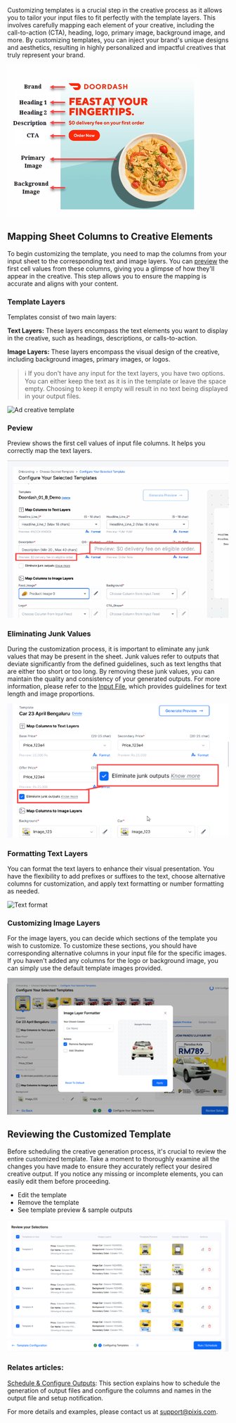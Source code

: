 Customizing templates is a crucial step in the creative process as it allows you to tailor your input files to fit perfectly with the template layers. This involves carefully mapping each element of your creative, including the call-to-action (CTA), heading, logo, primary image, background image, and more. By customizing templates, you can inject your brand's unique designs and aesthetics, resulting in highly personalized and impactful creatives that truly represent your brand.

![ad creative breakdown](../assets/creative.png)

## Mapping Sheet Columns to Creative Elements

To begin customizing the template, you need to map the columns from your input sheet to the corresponding text and image layers. You can [preview](#peview) the first cell values from these columns, giving you a glimpse of how they'll appear in the creative. This step allows you to ensure the mapping is accurate and aligns with your content.

### Template Layers

Templates consist of two main layers:

**Text Layers:** These layers encompass the text elements you want to display in the creative, such as headings, descriptions, or calls-to-action.

**Image Layers:** These layers encompass the visual design of the creative, including background images, primary images, or logos.

> ℹ️ If you don't have any input for the text layers, you have two options. You can either keep the text as it is in the template or leave the space empty. Choosing to keep it empty will result in no text being displayed in your output files.

![Ad creative template](../assets/generate_creatives.gif)

### Peview

Preview shows the first cell values of input file columns. It helps you correctly map the text layers.

![Preview](../assets/text_preview.png)


### Eliminating Junk Values

During the customization process, it is important to eliminate any junk values that may be present in the sheet. Junk values refer to outputs that deviate significantly from the defined guidelines, such as text lengths that are either too short or too long. By removing these junk values, you can maintain the quality and consistency of your generated outputs. For more information, please refer to the [Input File](../quick_start/guide.md), which provides guidelines for text length and image proportions.

![Junk](../assets/remove_junk.png)

### Formatting Text Layers

You can format the text layers to enhance their visual presentation. You have the flexibility to add prefixes or suffixes to the text, choose alternative columns for customization, and apply text formatting or number formatting as needed.

![Text format](../assets/text_format.gif)

### Customizing Image Layers

For the image layers, you can decide which sections of the template you wish to customize. To customize these sections, you should have corresponding alternative columns in your input file for the specific images. If you haven't added any columns for the logo or background image, you can simply use the default template images provided.

![Image format](../assets/format_image.png)

## Reviewing the Customized Template

Before scheduling the creative generation process, it's crucial to review the entire customized template. Take a moment to thoroughly examine all the changes you have made to ensure they accurately reflect your desired creative output. If you notice any missing or incomplete elements, you can easily edit them before proceeding.

- Edit the template
- Remove the template
- See template preview & sample outputs

![Template Review](../assets/review_template.png)

### Relates articles:

[Schedule & Configure Outputs](output_file_config.md): This section explains how to schedule the generation of output files and configure the columns and names in the output file and setup notification.

For more details and examples, please contact us at [support@pixis.com](mailto:support@pixis.com).